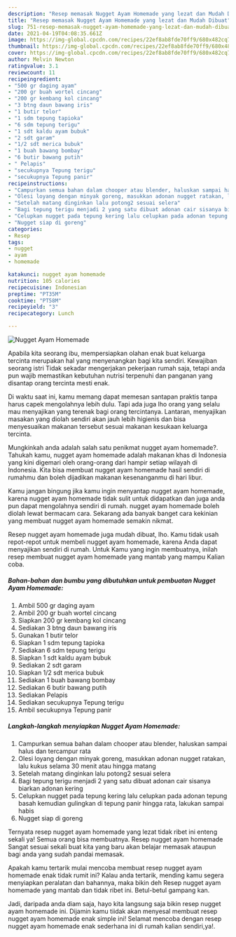 ```yaml
---
description: "Resep memasak Nugget Ayam Homemade yang lezat dan Mudah Dibuat"
title: "Resep memasak Nugget Ayam Homemade yang lezat dan Mudah Dibuat"
slug: 751-resep-memasak-nugget-ayam-homemade-yang-lezat-dan-mudah-dibuat
date: 2021-04-19T04:08:35.661Z
image: https://img-global.cpcdn.com/recipes/22ef8ab8fde70ff9/680x482cq70/nugget-ayam-homemade-foto-resep-utama.jpg
thumbnail: https://img-global.cpcdn.com/recipes/22ef8ab8fde70ff9/680x482cq70/nugget-ayam-homemade-foto-resep-utama.jpg
cover: https://img-global.cpcdn.com/recipes/22ef8ab8fde70ff9/680x482cq70/nugget-ayam-homemade-foto-resep-utama.jpg
author: Melvin Newton
ratingvalue: 3.1
reviewcount: 11
recipeingredient:
- "500 gr daging ayam"
- "200 gr buah wortel cincang"
- "200 gr kembang kol cincang"
- "3 btng daun bawang iris"
- "1 butir telor"
- "1 sdm tepung tapioka"
- "6 sdm tepung terigu"
- "1 sdt kaldu ayam bubuk"
- "2 sdt garam"
- "1/2 sdt merica bubuk"
- "1 buah bawang bombay"
- "6 butir bawang putih"
- " Pelapis"
- "secukupnya Tepung terigu"
- "secukupnya Tepung panir"
recipeinstructions:
- "Campurkan semua bahan dalam chooper atau blender, haluskan sampai halus dan tercampur rata"
- "Olesi loyang dengan minyak goreng, masukkan adonan nugget ratakan, lalu kukus selama 30 menit atau hingga matang"
- "Setelah matang dinginkan lalu potong2 sesuai selera"
- "Bagi tepung terigu menjadi 2 yang satu dibuat adonan cair sisanya biarkan adonan kering"
- "Celupkan nugget pada tepung kering lalu celupkan pada adonan tepung basah kemudian gulingkan di tepung panir hingga rata, lakukan sampai habis"
- "Nugget siap di goreng"
categories:
- Resep
tags:
- nugget
- ayam
- homemade

katakunci: nugget ayam homemade 
nutrition: 105 calories
recipecuisine: Indonesian
preptime: "PT35M"
cooktime: "PT58M"
recipeyield: "3"
recipecategory: Lunch

---
```



![Nugget Ayam Homemade](https://img-global.cpcdn.com/recipes/22ef8ab8fde70ff9/680x482cq70/nugget-ayam-homemade-foto-resep-utama.jpg)

Apabila kita seorang ibu, mempersiapkan olahan enak buat keluarga tercinta merupakan hal yang menyenangkan bagi kita sendiri. Kewajiban seorang istri Tidak sekadar mengerjakan pekerjaan rumah saja, tetapi anda pun wajib memastikan kebutuhan nutrisi terpenuhi dan panganan yang disantap orang tercinta mesti enak.

Di waktu  saat ini, kamu memang dapat memesan santapan praktis tanpa harus capek mengolahnya lebih dulu. Tapi ada juga lho orang yang selalu mau menyajikan yang terenak bagi orang tercintanya. Lantaran, menyajikan masakan yang diolah sendiri akan jauh lebih higienis dan bisa menyesuaikan makanan tersebut sesuai makanan kesukaan keluarga tercinta. 



Mungkinkah anda adalah salah satu penikmat nugget ayam homemade?. Tahukah kamu, nugget ayam homemade adalah makanan khas di Indonesia yang kini digemari oleh orang-orang dari hampir setiap wilayah di Indonesia. Kita bisa membuat nugget ayam homemade hasil sendiri di rumahmu dan boleh dijadikan makanan kesenanganmu di hari libur.

Kamu jangan bingung jika kamu ingin menyantap nugget ayam homemade, karena nugget ayam homemade tidak sulit untuk didapatkan dan juga anda pun dapat mengolahnya sendiri di rumah. nugget ayam homemade boleh diolah lewat bermacam cara. Sekarang ada banyak banget cara kekinian yang membuat nugget ayam homemade semakin nikmat.

Resep nugget ayam homemade juga mudah dibuat, lho. Kamu tidak usah repot-repot untuk membeli nugget ayam homemade, karena Anda dapat menyajikan sendiri di rumah. Untuk Kamu yang ingin membuatnya, inilah resep membuat nugget ayam homemade yang mantab yang mampu Kalian coba.

<!--inarticleads1-->

##### Bahan-bahan dan bumbu yang dibutuhkan untuk pembuatan Nugget Ayam Homemade:

1. Ambil 500 gr daging ayam
1. Ambil 200 gr buah wortel cincang
1. Siapkan 200 gr kembang kol cincang
1. Sediakan 3 btng daun bawang iris
1. Gunakan 1 butir telor
1. Siapkan 1 sdm tepung tapioka
1. Sediakan 6 sdm tepung terigu
1. Siapkan 1 sdt kaldu ayam bubuk
1. Sediakan 2 sdt garam
1. Siapkan 1/2 sdt merica bubuk
1. Sediakan 1 buah bawang bombay
1. Sediakan 6 butir bawang putih
1. Sediakan  Pelapis
1. Sediakan secukupnya Tepung terigu
1. Ambil secukupnya Tepung panir




<!--inarticleads2-->

##### Langkah-langkah menyiapkan Nugget Ayam Homemade:

1. Campurkan semua bahan dalam chooper atau blender, haluskan sampai halus dan tercampur rata
1. Olesi loyang dengan minyak goreng, masukkan adonan nugget ratakan, lalu kukus selama 30 menit atau hingga matang
1. Setelah matang dinginkan lalu potong2 sesuai selera
1. Bagi tepung terigu menjadi 2 yang satu dibuat adonan cair sisanya biarkan adonan kering
1. Celupkan nugget pada tepung kering lalu celupkan pada adonan tepung basah kemudian gulingkan di tepung panir hingga rata, lakukan sampai habis
1. Nugget siap di goreng




Ternyata resep nugget ayam homemade yang lezat tidak ribet ini enteng sekali ya! Semua orang bisa membuatnya. Resep nugget ayam homemade Sangat sesuai sekali buat kita yang baru akan belajar memasak ataupun bagi anda yang sudah pandai memasak.

Apakah kamu tertarik mulai mencoba membuat resep nugget ayam homemade enak tidak rumit ini? Kalau anda tertarik, mending kamu segera menyiapkan peralatan dan bahannya, maka bikin deh Resep nugget ayam homemade yang mantab dan tidak ribet ini. Betul-betul gampang kan. 

Jadi, daripada anda diam saja, hayo kita langsung saja bikin resep nugget ayam homemade ini. Dijamin kamu tiidak akan menyesal membuat resep nugget ayam homemade enak simple ini! Selamat mencoba dengan resep nugget ayam homemade enak sederhana ini di rumah kalian sendiri,ya!.

